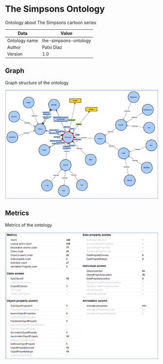 # The Simpsons Ontology
Ontology about The Simpsons cartoon series

| Data | Value | 
| --- | --- | 
| Ontology name | the-simpsons-ontology |
| Author | Patxi Díaz | 
| Version | 1.0 |

## Graph
Graph structure of the ontology

![Screenshot](./assets/graph.png)

## Metrics
Metrics of the ontology

![Screenshot](./assets/metricas.png)
